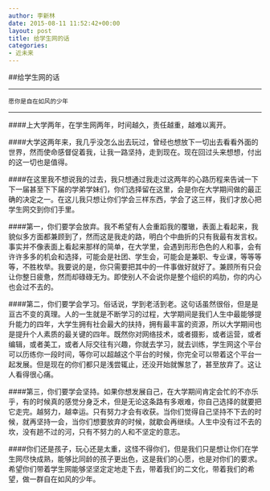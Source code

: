 ```yaml
---
author: 李新林
date: 2015-08-11 11:52:42+00:00
layout: post
title: 给学生网的话
categories:
- 近未来
---
```


##给学生网的话

---

    愿你是自在如风的少年

---

####上大学两年，在学生网两年，时间越久，责任越重，越难以离开。

####大学这两年来，我几乎没怎么出去玩过，曾经也想放下一切出去看看外面的世界，然而使命感督促着我，让我一路坚持，走到现在。现在回过头来想想，付出的这一切也是值得。

####在这里我不想说我的过去，我只想通过我走过这两年的心路历程来告诫一下下一届甚至下下届的学弟学妹们，你们选择留在这里，会是你在大学期间做的最正确的决定之一。在这儿我只想让你们学会三样东西，学会了这三样，我们才放心把学生网交到你们手里。

####第一，你们要学会放弃。我不希望有人会重蹈我的覆辙，表面上看起来，我貌似多方面都兼顾到了，然而这是我走的路，明白个中曲折的只有我最有发言权。事实并不像表面上看起来那样的简单，在大学里，会遇到形形色色的人和事，会有许许多多的机会和选择，可能会是社团、学生会，可能会是兼职、专业课，等等等等，不胜枚举。我要说的是，你只需要把其中的一件事做好就好了。兼顾所有只会让你整日疲惫，然而却碌碌无为。即使别人不会说你是整个组织的鸡肋，你的内心也会过不去的。

####第二，你们要学会学习。俗话说，学到老活到老。这句话虽然很俗，但是是亘古不变的真理。人的一生就是不断学习的过程，大学期间是我们人生中最能够提升能力的四年，大学生拥有社会最大的扶持，拥有最丰富的资源，所以大学期间也是提升个人素质的最关键的四年。既然你对网络技术，或者摄影，或者运营，或者编辑，或者美工，或者人际交往有兴趣，你就去学习，就去训练，学生网这个平台可以历练你一段时间，等你可以超越这个平台的时候，你完全可以带着这个平台一起发展。但是现在的你们都只是浅尝辄止，还没开始就懈怠了，甚至放弃了。这让人看得很心痛。

####第三，你们要学会坚持。如果你想发展自己，在大学期间肯定会忙的不亦乐乎，有的时候真的感觉分身乏术，但是无论这条路有多艰难，你自己选择的就要把它走完。越努力，越幸运。只有努力才会有收获。当你们觉得自己坚持不下去的时候，就再坚持一会，当你们想要放弃的时候，就歇会再继续。人生中没有过不去的坎，没有趟不过的河，只有不努力的人和不坚定的意志。

####你们还是孩子，玩心还是太重，这怪不得你们，但是我们只是想让你们在学生网尽快成熟，能够比同龄的孩子更出色，这是我们的心愿，也是对你们的要求。希望你们带着学生网能够坚坚定定地走下去，带着我们的二文化，带着我们的希望，做一群自在如风的少年。





